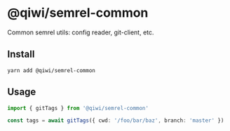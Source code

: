 # @qiwi/semrel-common
Common semrel utils: config reader, git-client, etc.

## Install
```shell script
yarn add @qiwi/semrel-common
```

## Usage
```typescript
import { gitTags } from '@qiwi/semrel-common'

const tags = await gitTags({ cwd: '/foo/bar/baz', branch: 'master' }) 
```

